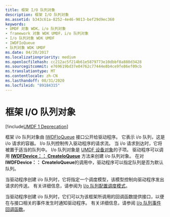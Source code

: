 ```yaml
---
title: 框架 I/O 队列对象
description: 框架 I/O 队列对象
ms.assetid: b343c61a-8252-4e46-9013-bef29d9ec360
keywords:
- UMDF 对象 WDK，i/o 队列对象
- framework 对象 WDK UMDF，i/o 队列对象
- I/o 队列对象 WDK UMDF
- IWDFIoQueue
- 队列对象 WDK UMDF
ms.date: 04/20/2017
ms.localizationpriority: medium
ms.openlocfilehash: cc212ac5f214b61e5879773e10dbbf8a880d3428
ms.sourcegitcommit: e769619bd37e04762c77444e8b4ce9fe86ef09cb
ms.translationtype: MT
ms.contentlocale: zh-CN
ms.lasthandoff: 08/31/2020
ms.locfileid: "89184315"
---
```

# <a name="framework-io-queue-object"></a>框架 I/O 队列对象


[!include[UMDF 1 Deprecation](../includes/umdf-1-deprecation.md)]

框架 i/o 队列对象由 [IWDFIoQueue](/windows-hardware/drivers/ddi/wudfddi/nn-wudfddi-iwdfioqueue) 接口公开给驱动程序。 它表示 i/o 队列，这是 i/o 请求的容器。 I/o 队列控制传入驱动程序的请求流。 当 i/o 请求到达时，它将被置于适当的队列中。 I/o 队列对象是 [UMDF 设备对象](framework-device-object.md)的子项。 驱动程序可以调用 [**IWDFDevice：： CreateIoQueue**](/windows-hardware/drivers/ddi/wudfddi/nf-wudfddi-iwdfdevice-createioqueue) 方法来创建 i/o 队列对象。 在对 **IWDFDevice：： CreateIoQueue**的调用中，驱动程序可以指定队列是否为默认队列。

当驱动程序创建 i/o 队列时，它将指定一个调度模型，该模型控制向驱动程序发出请求的传送。 有关详细信息，请参阅为 [I/o 队列配置调度模式](configuring-dispatch-mode-for-an-i-o-queue.md)。

当驱动程序创建 i/o 队列时，它们可以为该框架所调用的回调函数提供接口，以便在与接口相关的事件发生时通知驱动程序。 有关详细信息，请参阅 [I/o 队列事件回调函数](i-o-queue-event-callback-functions.md)。

 

